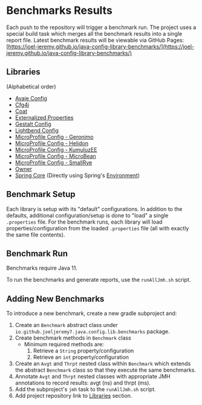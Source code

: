 # Benchmarks Results

Each push to the repository will trigger a benchmark run. The project uses a special build task which merges all the benchmark results into a single report file. Latest benchmark results will be viewable via GitHub Pages: [https://joel-jeremy.github.io/java-config-library-benchmarks/](https://joel-jeremy.github.io/java-config-library-benchmarks/)

## Libraries

(Alphabetical order)

- [Avaje Config](https://avaje.io/config/)
- [Cfg4j](https://github.com/cfg4j/cfg4j)
- [Coat](https://poiu-de.github.io/coat/)
- [Externalized Properties](https://github.com/joel-jeremy/externalized-properties)
- [Gestalt Config](https://github.com/gestalt-config/gestalt)
- [Lightbend Config](https://github.com/lightbend/config)
- [MicroProfile Config - Geronimo](https://github.com/apache/geronimo-config)
- [MicroProfile Config - Helidon](https://github.com/oracle/helidon)
- [MicroProfile Config - KumuluzEE](https://github.com/kumuluz/kumuluzee-config-mp)
- [MicroProfile Config - MicroBean](https://github.com/microbean/microbean-microprofile-config)
- [MicroProfile Config - SmallRye](https://github.com/smallrye/smallrye-config)
- [Owner](https://github.com/matteobaccan/owner)
- [Spring Core](https://github.com/spring-projects/spring-framework) (Directly using Spring's [Environment](https://github.com/spring-projects/spring-framework/blob/main/spring-core/src/main/java/org/springframework/core/env/Environment.java))

## Benchmark Setup

Each library is setup with its "default" configurations. In addition to the defaults, additional configuration/setup is done to "load" a single `.properties` file. For the benchmark runs, each library will load properties/configuration from the loaded `.properties` file (all with exactly the same file contents).

## Benchmark Run

Benchmarks require Java 11.

To run the benchmarks and generate reports, use the `runAllJmh.sh` script.

## Adding New Benchmarks

To introduce a new benchmark, create a new gradle subproject and:

1. Create an `Benchmark` abstract class under `io.github.joeljeremy7.java.config.lib.benchmarks` package.
2. Create benchmark methods in `Benchmark` class  
    - Minimum required methods are:
        1. Retrieve a `String` property/configuration
        2. Retrieve an `int` property/configuration
3. Create an `Avgt` and `Thrpt` nested class within `Benchmark` which extends the abstract `Benchmark` class so that they execute the same benchmarks.
4. Annotate `Avgt` and `Thrpt` nested classes with appropriate JMH annotations to record results: avgt (ns) and thrpt (ms).
5. Add the subproject's `jmh` task to the `runAllJmh.sh` script.
6. Add project repository link to [Libraries](#libraries) section.
